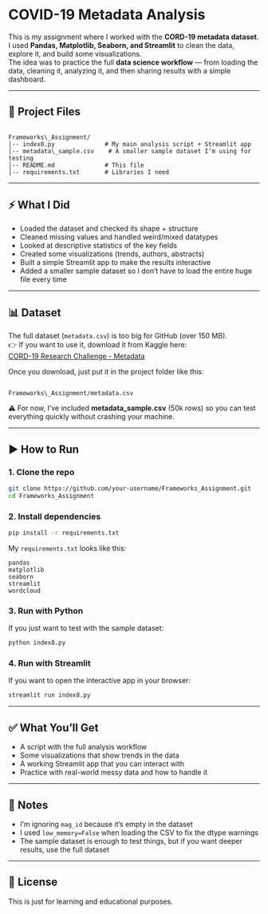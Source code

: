 # COVID-19 Metadata Analysis

This is my assignment where I worked with the **CORD-19 metadata dataset**.  
I used **Pandas, Matplotlib, Seaborn, and Streamlit** to clean the data, explore it, and build some visualizations.  
The idea was to practice the full **data science workflow** — from loading the data, cleaning it, analyzing it, and then sharing results with a simple dashboard.

---

## 📂 Project Files

```

Frameworks\_Assignment/
│-- index8.py              # My main analysis script + Streamlit app
│-- metadata\_sample.csv    # A smaller sample dataset I’m using for testing
│-- README.md              # This file
│-- requirements.txt       # Libraries I need

```

---

## ⚡ What I Did
- Loaded the dataset and checked its shape + structure  
- Cleaned missing values and handled weird/mixed datatypes  
- Looked at descriptive statistics of the key fields  
- Created some visualizations (trends, authors, abstracts)  
- Built a simple Streamlit app to make the results interactive  
- Added a smaller sample dataset so I don’t have to load the entire huge file every time  

---

## 📊 Dataset
The full dataset (`metadata.csv`) is too big for GitHub (over 150 MB).  
👉 If you want to use it, download it from Kaggle here:  
[CORD-19 Research Challenge - Metadata](https://www.kaggle.com/allen-institute-for-ai/CORD-19-research-challenge)

Once you download, just put it in the project folder like this:

```

Frameworks\_Assignment/metadata.csv

````

⚠️ For now, I’ve included **metadata_sample.csv** (50k rows) so you can test everything quickly without crashing your machine.

---

## ▶️ How to Run

### 1. Clone the repo
```bash
git clone https://github.com/your-username/Frameworks_Assignment.git
cd Frameworks_Assignment
````

### 2. Install dependencies

```bash
pip install -r requirements.txt
```

My `requirements.txt` looks like this:

```
pandas
matplotlib
seaborn
streamlit
wordcloud
```

### 3. Run with Python

If you just want to test with the sample dataset:

```bash
python index8.py
```

### 4. Run with Streamlit

If you want to open the interactive app in your browser:

```bash
streamlit run index8.py
```

---

## ✅ What You’ll Get

* A script with the full analysis workflow
* Some visualizations that show trends in the data
* A working Streamlit app that you can interact with
* Practice with real-world messy data and how to handle it

---

## 📌 Notes

* I’m ignoring `mag_id` because it’s empty in the dataset
* I used `low_memory=False` when loading the CSV to fix the dtype warnings
* The sample dataset is enough to test things, but if you want deeper results, use the full dataset

---

## 📜 License

This is just for learning and educational purposes.